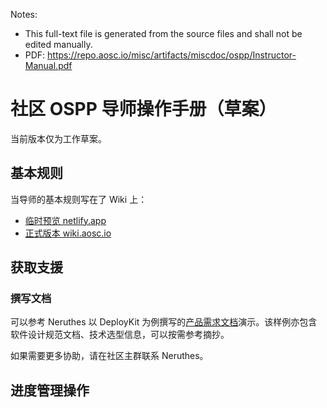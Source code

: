 Notes:

- This full-text file is generated from the source files and shall not be edited manually.
- PDF: https://repo.aosc.io/misc/artifacts/miscdoc/ospp/Instructor-Manual.pdf



# 社区 OSPP 导师操作手册（草案）

当前版本仅为工作草案。
## 基本规则

当导师的基本规则写在了 Wiki 上：

- [临时预览 netlify.app](https://deploy-preview-40--wiki-aosc.netlify.app/zh/community/ospp/rfc-management-guidelines/)
- [正式版本 wiki.aosc.io](https://wiki.aosc.io/zh/community/ospp/rfc-management-guidelines/)




## 获取支援

### 撰写文档

可以参考 Neruthes 以 DeployKit 为例撰写的[产品需求文档](https://github.com/AOSC-Dev/miscdoc/tree/master/deploykit/Product-Requirement)演示。该样例亦包含软件设计规范文档、技术选型信息，可以按需参考摘抄。

如果需要更多协助，请在社区主群联系 Neruthes。

## 进度管理操作
